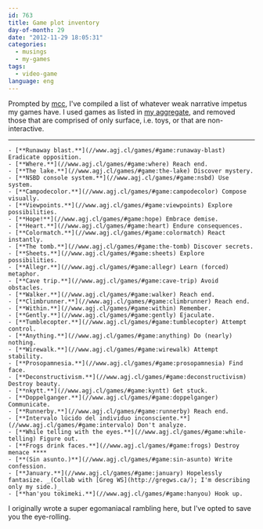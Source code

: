 ```yaml
---
id: 763
title: Game plot inventory
day-of-month: 29
date: "2012-11-29 18:05:31"
categories:
  - musings
  - my-games
tags:
  - video-game
language: eng
---
```


Prompted by [mcc](http://msm.runhello.com/p/615), I've compiled a list of whatever weak narrative impetus my games have. I used games as listed in [my aggregate](//www.agj.cl/games/), and removed those that are comprised of only surface, i.e. toys, or that are non-interactive.<!-- more -->

---

    - [**Runaway blast.**](//www.agj.cl/games/#game:runaway-blast) Eradicate opposition.
    - [**Where.**](//www.agj.cl/games/#game:where) Reach end.
    - [**The lake.**](//www.agj.cl/games/#game:the-lake) Discover mystery.
    - [**NSBD console system.**](//www.agj.cl/games/#game:nsbd) Use system.
    - [**Campodecolor.**](//www.agj.cl/games/#game:campodecolor) Compose visually.
    - [**Viewpoints.**](//www.agj.cl/games/#game:viewpoints) Explore possibilities.
    - [**Hope!**](//www.agj.cl/games/#game:hope) Embrace demise.
    - [**Heart.**](//www.agj.cl/games/#game:heart) Endure consequences.
    - [**Colormatch.**](//www.agj.cl/games/#game:colormatch) React instantly.
    - [**The tomb.**](//www.agj.cl/games/#game:the-tomb) Discover secrets.
    - [**Sheets.**](//www.agj.cl/games/#game:sheets) Explore possibilities.
    - [**Allegr.**](//www.agj.cl/games/#game:allegr) Learn (forced) metaphor.
    - [**Cave trip.**](//www.agj.cl/games/#game:cave-trip) Avoid obstacles.
    - [**Walker.**](//www.agj.cl/games/#game:walker) Reach end.
    - [**Climbrunner.**](//www.agj.cl/games/#game:climbrunner) Reach end.
    - [**Within.**](//www.agj.cl/games/#game:within) Remember.
    - [**Gently.**](//www.agj.cl/games/#game:gently) Ejaculate.
    - [**Tumblecopter.**](//www.agj.cl/games/#game:tumblecopter) Attempt control.
    - [**Anything.**](//www.agj.cl/games/#game:anything) Do (nearly) nothing.
    - [**Wirewalk.**](//www.agj.cl/games/#game:wirewalk) Attempt stability.
    - [**Prosopamnesia.**](//www.agj.cl/games/#game:prosopamnesia) Find face.
    - [**Deconstructivism.**](//www.agj.cl/games/#game:deconstructivism) Destroy beauty.
    - [**nkytt.**](//www.agj.cl/games/#game:kyntt) Get stuck.
    - [**Doppelganger.**](//www.agj.cl/games/#game:doppelganger) Communicate.
    - [**Runnerby.**](//www.agj.cl/games/#game:runnerby) Reach end.
    - [**Intervalo lúcido del individuo inconsciente.**](//www.agj.cl/games/#game:intervalo) Don't analyze.
    - [**While telling with the eyes.**](//www.agj.cl/games/#game:while-telling) Figure out.
    - [**Frogs drink faces.**](//www.agj.cl/games/#game:frogs) Destroy menace ****
    - [**(Sin asunto.)**](//www.agj.cl/games/#game:sin-asunto) Write confession.
    - [**January.**](//www.agj.cl/games/#game:january) Hopelessly fantasize. _(Collab with [Greg WS](http://gregws.ca/); I'm describing only my side.)_
    - [**han'you tokimeki.**](//www.agj.cl/games/#game:hanyou) Hook up.

I originally wrote a super egomaniacal rambling here, but I've opted to save you the eye-rolling.
